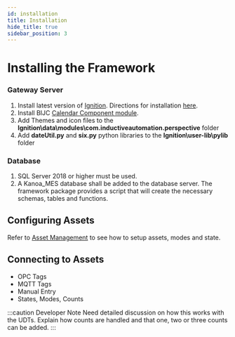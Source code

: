 ```yaml
---
id: installation
title: Installation
hide_title: true
sidebar_position: 3
---
```

# Installing the Framework
### Gateway Server
1. Install latest version of [Ignition](https://inductiveautomation.com/downloads/ignition/8.1.19). Directions for installation [here](https://docs.inductiveautomation.com/display/DOC81/Installing+and+Upgrading+Ignition).
2. Install BIJC [Calendar Component module](https://modules.bijc.co.uk/?page_id=76).
3. Add Themes and icon files to the **Ignition\data\modules\com.inductiveautomation.perspective** folder
4. Add **dateUtil.py** and **six.py** python libraries to the **Ignition\user-lib\pylib** folder

### Database
1. SQL Server 2018 or higher must be used.
2. A Kanoa_MES database shall be added to the database server. The framework package provides a script that will create the necessary schemas, tables and functions.

## Configuring Assets
Refer to [Asset Management](/category/asset-management) to see how to setup assets, modes and state.

## Connecting to Assets
- OPC Tags 
- MQTT Tags 
- Manual Entry 
- States, Modes, Counts

:::caution Developer Note
Need detailed discussion on how this works with the UDTs. Explain how counts are handled and that one, two or three counts can be added.
:::